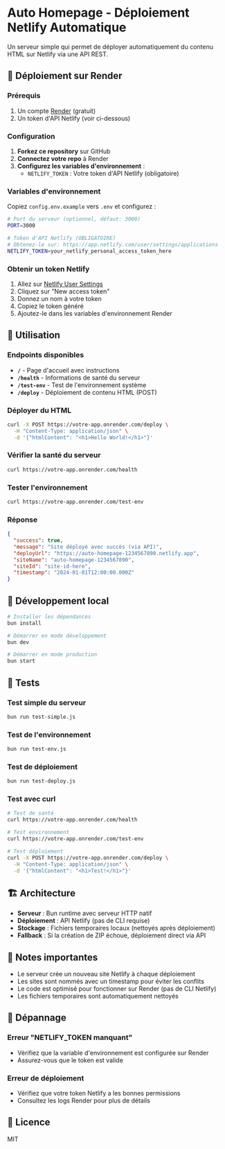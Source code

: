 # Auto Homepage - Déploiement Netlify Automatique

Un serveur simple qui permet de déployer automatiquement du contenu HTML sur Netlify via une API REST.

## 🚀 Déploiement sur Render

### Prérequis

1. Un compte [Render](https://render.com) (gratuit)
2. Un token d'API Netlify (voir ci-dessous)

### Configuration

1. **Forkez ce repository** sur GitHub
2. **Connectez votre repo** à Render
3. **Configurez les variables d'environnement** :
   - `NETLIFY_TOKEN` : Votre token d'API Netlify (obligatoire)

### Variables d'environnement

Copiez `config.env.example` vers `.env` et configurez :

```bash
# Port du serveur (optionnel, défaut: 3000)
PORT=3000

# Token d'API Netlify (OBLIGATOIRE)
# Obtenez-le sur: https://app.netlify.com/user/settings/applications
NETLIFY_TOKEN=your_netlify_personal_access_token_here
```

### Obtenir un token Netlify

1. Allez sur [Netlify User Settings](https://app.netlify.com/user/settings/applications)
2. Cliquez sur "New access token"
3. Donnez un nom à votre token
4. Copiez le token généré
5. Ajoutez-le dans les variables d'environnement Render

## 📡 Utilisation

### Endpoints disponibles

- **`/`** - Page d'accueil avec instructions
- **`/health`** - Informations de santé du serveur
- **`/test-env`** - Test de l'environnement système
- **`/deploy`** - Déploiement de contenu HTML (POST)

### Déployer du HTML

```bash
curl -X POST https://votre-app.onrender.com/deploy \
  -H "Content-Type: application/json" \
  -d '{"htmlContent": "<h1>Hello World!</h1>"}'
```

### Vérifier la santé du serveur

```bash
curl https://votre-app.onrender.com/health
```

### Tester l'environnement

```bash
curl https://votre-app.onrender.com/test-env
```

### Réponse

```json
{
  "success": true,
  "message": "Site déployé avec succès (via API)",
  "deployUrl": "https://auto-homepage-1234567890.netlify.app",
  "siteName": "auto-homepage-1234567890",
  "siteId": "site-id-here",
  "timestamp": "2024-01-01T12:00:00.000Z"
}
```

## 🔧 Développement local

```bash
# Installer les dépendances
bun install

# Démarrer en mode développement
bun dev

# Démarrer en mode production
bun start
```

## 🧪 Tests

### Test simple du serveur
```bash
bun run test-simple.js
```

### Test de l'environnement
```bash
bun run test-env.js
```

### Test de déploiement
```bash
bun run test-deploy.js
```

### Test avec curl
```bash
# Test de santé
curl https://votre-app.onrender.com/health

# Test environnement
curl https://votre-app.onrender.com/test-env

# Test déploiement
curl -X POST https://votre-app.onrender.com/deploy \
  -H "Content-Type: application/json" \
  -d '{"htmlContent": "<h1>Test!</h1>"}'
```

## 🏗️ Architecture

- **Serveur** : Bun runtime avec serveur HTTP natif
- **Déploiement** : API Netlify (pas de CLI requise)
- **Stockage** : Fichiers temporaires locaux (nettoyés après déploiement)
- **Fallback** : Si la création de ZIP échoue, déploiement direct via API

## 📝 Notes importantes

- Le serveur crée un nouveau site Netlify à chaque déploiement
- Les sites sont nommés avec un timestamp pour éviter les conflits
- Le code est optimisé pour fonctionner sur Render (pas de CLI Netlify)
- Les fichiers temporaires sont automatiquement nettoyés

## 🐛 Dépannage

### Erreur "NETLIFY_TOKEN manquant"
- Vérifiez que la variable d'environnement est configurée sur Render
- Assurez-vous que le token est valide

### Erreur de déploiement
- Vérifiez que votre token Netlify a les bonnes permissions
- Consultez les logs Render pour plus de détails

## 📄 Licence

MIT
